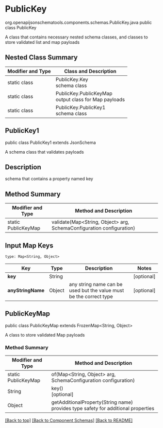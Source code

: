 # PublicKey
org.openapijsonschematools.components.schemas.PublicKey.java
public class PublicKey

A class that contains necessary nested schema classes, and classes to store validated list and map payloads

## Nested Class Summary
| Modifier and Type | Class and Description |
| ----------------- | ---------------------- |
| static class | PublicKey.Key<br> schema class |
| static class | PublicKey.PublicKeyMap<br> output class for Map payloads |
| static class | PublicKey.PublicKey1<br> schema class |

## PublicKey1
public class PublicKey1
extends JsonSchema

A schema class that validates payloads


## Description
schema that contains a property named key

## Method Summary
| Modifier and Type | Method and Description |
| ----------------- | ---------------------- |
| static PublicKeyMap | validate(Map<String, Object> arg, SchemaConfiguration configuration) |

## Input Map Keys
```
type: Map<String, Object>
```
Key | Type |  Description | Notes
------------ | ------------- | ------------- | -------------
**key** | String |  | [optional]
**anyStringName** | Object | any string name can be used but the value must be the correct type | [optional]

## PublicKeyMap
public class PublicKeyMap
extends FrozenMap<String, Object>

A class to store validated Map payloads

### Method Summary
| Modifier and Type | Method and Description |
| ----------------- | ---------------------- |
| static PublicKeyMap | of(Map<String, Object> arg, SchemaConfiguration configuration) |
| String | key()<br>[optional] |
| Object | getAdditionalProperty(String name)<br>provides type safety for additional properties |

[[Back to top]](#top) [[Back to Component Schemas]](../../../README.md#Component-Schemas) [[Back to README]](../../../README.md)
